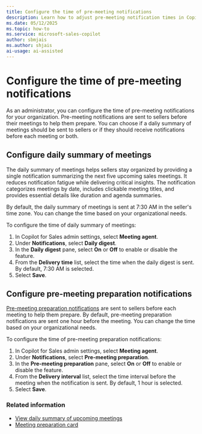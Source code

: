 ```yaml
---
title: Configure the time of pre-meeting notifications
description: Learn how to adjust pre-meeting notification times in Copilot for Sales to ensure sellers receive timely updates for their meetings.
ms.date: 05/12/2025
ms.topic: how-to
ms.service: microsoft-sales-copilot
author: sbmjais
ms.author: shjais
ai-usage: ai-assisted
---
```


# Configure the time of pre-meeting notifications

As an administrator, you can configure the time of pre-meeting notifications for your organization. Pre-meeting notifications are sent to sellers before their meetings to help them prepare. You can choose if a daliy summary of meetings should be sent to sellers or if they should receive notifications before each meeting or both. 

## Configure daily summary of meetings

The daily summary of meetings helps sellers stay organized by providing a single notification summarizing the next five upcoming sales meetings. It reduces notification fatigue while delivering critical insights. The notification categorizes meetings by date, includes clickable meeting titles, and provides essential details like duration and agenda summaries.

By default, the daily summary of meetings is sent at 7:30 AM in the seller's time zone. You can change the time based on your organizational needs.

To configure the time of daily summary of meetings:

1. In Copilot for Sales admin settings, select **Meeting agent**.
2. Under **Notifications**, select **Daily digest**.
3. In the **Daily digest** pane, select **On** or **Off** to enable or disable the feature.
4. From the **Delivery time** list, select the time when the daily digest is sent. By default, 7:30 AM is selected.
5. Select **Save**.

## Configure pre-meeting preparation notifications

[Pre-meeting preparation notifications](meeting-prep.md) are sent to sellers before each meeting to help them prepare. By default, pre-meeting preparation notifications are sent one hour before the meeting. You can change the time based on your organizational needs.

To configure the time of pre-meeting preparation notifications:

1. In Copilot for Sales admin settings, select **Meeting agent**.
2. Under **Notifications**, select **Pre-meeting preparation**.
3. In the **Pre-meeting preparation** pane, select **On** or **Off** to enable or disable the feature.
4. From the **Delivery interval** list, select the time interval before the meeting when the notification is sent. By default, 1 hour is selected.
5. Select **Save**.

### Related information

- [View daily summary of upcoming meetings](daily-digest.md)
- [Meeting preparation card](meeting-prep.md)